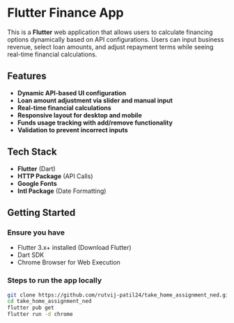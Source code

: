 # Flutter Finance App

This is a **Flutter** web application that allows users to calculate financing options dynamically based on API configurations. Users can input business revenue, select loan amounts, and adjust repayment terms while seeing real-time financial calculations.

## Features
- **Dynamic API-based UI configuration**
- **Loan amount adjustment via slider and manual input**
- **Real-time financial calculations**
- **Responsive layout for desktop and mobile**
- **Funds usage tracking with add/remove functionality**
- **Validation to prevent incorrect inputs**

## Tech Stack
- **Flutter** (Dart)
- **HTTP Package** (API Calls)
- **Google Fonts**
- **Intl Package** (Date Formatting)

## Getting Started

### Ensure you have
- Flutter 3.x+ installed (Download Flutter)
- Dart SDK
- Chrome Browser for Web Execution

### Steps to run the app locally
```sh
git clone https://github.com/rutvij-patil24/take_home_assignment_ned.git
cd take_home_assignment_ned
flutter pub get
flutter run -d chrome



